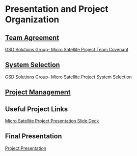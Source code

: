 # Presentation and Project Organization


## [Team Agreement](https://drive.google.com/file/d/1gRRIiz2kUSz3m5TboxeRd42-v00Urnd3/view)

[GSD Solutions Group- Micro Satellite Project Team Covenant](https://github.com/GSD-Solutions-Group/Documentation/blob/main/GSD%20Solutions%20Group%20ProjectCovenant-MicroSat.pdf)

## [System Selection](https://drive.google.com/file/d/1_P2m80VuHUWgRKf4L92oYN7hUW0nRiQa/view?usp=sharing)

[GSD Solutions Group- Micro Satellite Project System Selection](https://github.com/GSD-Solutions-Group/Documentation/blob/main/GSD%20System%20Selection-MicroSat%20Project.pdf)

## [Project Management](https://github.com/orgs/GSD-Solutions-Group/projects/1)


## Useful Project Links

 [Micro Satellite Project Presentation Slide Deck](https://github.com/GSD-Solutions-Group/Documentation/blob/main/GSD%20Solutions%20Group-Project_%20Micro%20Satellites%20(Slide%20Deck).pdf)

## Final Presentation

 [Project Presentation](https://fb.watch/kDyMWGy0I2/)
 
